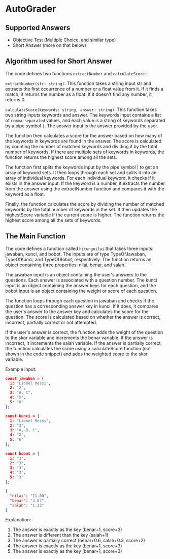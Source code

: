 # AutoGrader

## Supported Answers

- Objective Test (Multiple Choice, and similar type)
- Short Answer (more on that below)

## Algorithm used for Short Answer

The code defines two functions `extractNumber` and `calculateScore` :

`extractNumber(str: string)`: This function takes a string input str and extracts the first occurrence of a number or a float value from it. If it finds a match, it returns the number as a float. If it doesn't find any number, it returns 0.

`calculateScore(keywords: string, answer: string)`: This function takes two string inputs keywords and answer. The keywords input contains a list of `comma-separated` values, and each value is a string of keywords separated by a pipe symbol `|`. The answer input is the answer provided by the user.

The function then calculates a score for the answer based on how many of the keywords in keywords are found in the answer. The score is calculated by counting the number of matched keywords and dividing it by the total number of keywords. If there are multiple sets of keywords in keywords, the function returns the highest score among all the sets.

The function first splits the keywords input by the pipe symbol | to get an array of keyword sets. It then loops through each set and splits it into an array of individual keywords. For each individual keyword, it checks if it exists in the answer input. If the keyword is a number, it extracts the number from the answer using the extractNumber function and compares it with the keyword as a float.

Finally, the function calculates the score by dividing the number of matched keywords by the total number of keywords in the set. It then updates the highestScore variable if the current score is higher. The function returns the highest score among all the sets of keywords.

## The Main Function

The code defines a function called `hitungnilai` that takes three inputs: jawaban, kunci, and bobot. The inputs are of type TypeOfJawaban, TypeOfKunci, and TypeOfBobot, respectively. The function returns an object containing three properties: nilai, benar, and salah.

The jawaban input is an object containing the user's answers to the questions. Each answer is associated with a question number. The kunci input is an object containing the answer keys for each question, and the bobot input is an object containing the weight or score of each question.

The function loops through each question in jawaban and checks if the question has a corresponding answer key in kunci. If it does, it compares the user's answer to the answer key and calculates the score for the question. The score is calculated based on whether the answer is correct, incorrect, partially correct or not attempted.

If the user's answer is correct, the function adds the weight of the question to the skor variable and increments the benar variable. If the answer is incorrect, it increments the salah variable. If the answer is partially correct, the function calculates the score using a calculateScore function (not shown in the code snippet) and adds the weighted score to the skor variable.

Example input:

```json
const jawaban = {
  1: "Lionel Messi",
  2: "2",
  3: "A, C",
  4: "X",
  5: "6"
};

const kunci = {
  1: "Lionel Messi",
  2: "3",
  3: "A, B, C",
  4: "X",
  5: "6"
};

const bobot = {
  1: "3",
  2: "3",
  3: "3",
  4: "3",
  5: "3"
};
```

```json
{
  "nilai": "11.00",
  "benar": "3.67",
  "salah": "1.33"
}
```

Explanation:

1. The answer is exactly as the key (benar+1, score+3)
2. The answer is different than the key (salah+1)
3. The answer is partially correct (benar+0.6, salah+0.3, score+2)
4. The answer is exactly as the key (benar+1, score+3)
5. The answer is exactly as the key (benar+1, score+3)
